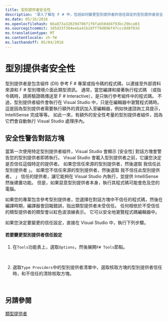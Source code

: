 ```yaml
---
title: 型別提供者安全性
description: '深入了解在 F # 中，包括如何變更型別提供者的信任設定的型別提供者安全性。'
ms.date: 05/16/2016
ms.openlocfilehash: 66a873a32029d706f1f6fab50dd4f93bc29bca03
ms.sourcegitcommit: 3d5d33f384eeba41b2dff79d096f47ccc8d8f03d
ms.translationtype: MT
ms.contentlocale: zh-TW
ms.lasthandoff: 05/04/2018
---
```

# <a name="type-provider-security"></a>型別提供者安全性

型別提供者是包含組件 (Dll) 參考 F # 專案或指令碼的程式碼，以連接至外部資料來源和 F # 型別環境介面此類型資訊。 通常，當您編譯和接著執行程式碼 （或指令碼時，請將驗證碼傳送至 F # Interactive），是只執行參考組件中的程式碼。 不過，型別提供者組件會執行在 Visual Studio 中，只是在編輯器中瀏覽程式碼時。 這是因為型別提供者需要執行額外的資訊加入至編輯器，例如快速諮詢工具提示，IntelliSense 完成等等。 如此一來，有額外的安全性考量的型別提供者組件，因為它們會自動執行 Visual Studio 處理序內。


## <a name="security-warning-dialog"></a>安全性警告對話方塊
當第一次使用特定型別提供者組件，Visual Studio 會顯示 [安全性] 對話方塊會警告您的型別提供者即將執行。 Visual Studio 會載入型別提供者之前，它讓您決定是否信任這個特定的提供者。 如果您信任來源的型別提供者，然後選取 我信任此型別提供者 」。 如果您不信任來源的型別提供者，然後選取 我不信任此型別提供者。 」 信任的提供者，讓它能夠在 Visual Studio 內執行，並提供 IntelliSense 然後建置功能。 但是，如果惡意型別提供者本身，執行其程式碼可能會危及您的電腦。

如果您的專案包含參考型別提供者，您選擇在對話方塊中不信任的程式碼，然後在編譯時期，編譯器會回報錯誤，指出類型提供者未受信任。 任何相依於不受信任的類型提供者的類型會以紅色波浪線表示。 它可以安全地瀏覽程式碼編輯器中。

如果您決定要變更的信任設定，直接在 Visual Studio 中，執行下列步驟。


#### <a name="to-change-the-trust-settings-for-type-providers"></a>若要變更型別提供者信任設定

1. 在`Tools`功能表上，選取`Options`，然後展開`F# Tools`節點。
<br />

2. 選取`Type Providers`中的型別提供者清單中，選取核取方塊的型別提供者信任時，和不信任的清除核取方塊。
<br />


## <a name="see-also"></a>另請參閱
[類型提供者](index.md)
